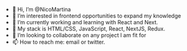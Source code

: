 - 👋 Hi, I’m @NicoMartina
- 👀 I’m interested in frontend opportunities to expand my knowledge
- 🌱 I’m currently working and learning with React and Next.
- 🌱 My stack is HTML/CSS, JavaScript, React, NextJS, Redux. 
- 💞️ I’m looking to collaborate on any project I am fit for
- 📫 How to reach me: email or twitter.

<!---
NicoMartina/NicoMartina is a ✨ special ✨ repository because its `README.md` (this file) appears on your GitHub profile.
You can click the Preview link to take a look at your changes.
--->
